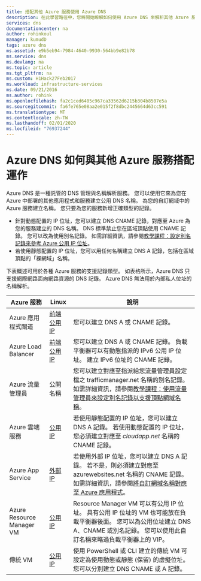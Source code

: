 ```yaml
---
title: 搭配其他 Azure 服務使用 Azure DNS
description: 在此學習路徑中，您將開始瞭解如何使用 Azure DNS 來解析其他 Azure 服務的名稱
services: dns
documentationcenter: na
author: rohinkoul
manager: kumudD
tags: azure dns
ms.assetid: e9b5eb94-7984-4640-9930-564bb9e82b78
ms.service: dns
ms.devlang: na
ms.topic: article
ms.tgt_pltfrm: na
ms.custom: H1Hack27Feb2017
ms.workload: infrastructure-services
ms.date: 09/21/2016
ms.author: rohink
ms.openlocfilehash: fa2c1ced6405c967ca33562d6215b304b8507e5a
ms.sourcegitcommit: fa6fe765e08aa2e015f2f8dbc2445664d63cc591
ms.translationtype: MT
ms.contentlocale: zh-TW
ms.lasthandoff: 02/01/2020
ms.locfileid: "76937244"
---
```

# <a name="how-azure-dns-works-with-other-azure-services"></a>Azure DNS 如何與其他 Azure 服務搭配運作

Azure DNS 是一種託管的 DNS 管理與名稱解析服務。 您可以使用它來為您在 Azure 中部署的其他應用程式和服務建立公用 DNS 名稱。 為您的自訂網域中的 Azure 服務建立名稱。 您只要為您的服務新增正確類型的記錄。

* 針對動態配置的 IP 位址，您可以建立 DNS CNAME 記錄，對應至 Azure 為您的服務建立的 DNS 名稱。 DNS 標準禁止您在區域頂點使用 CNAME 記錄。 您可以改為使用別名記錄。 如需詳細資訊，請參閱[教學課程：設定別名記錄來參考 Azure 公用 IP 位址](tutorial-alias-pip.md)。
* 若使用靜態配置的 IP 位址，您可以用任何名稱建立 DNS A 記錄，包括在區域頂點的「裸網域」名稱。

下表概述可用於各種 Azure 服務的支援記錄類型。 如表格所示，Azure DNS 只支援網際網路面向網路資源的 DNS 記錄。 Azure DNS 無法用於內部私人位址的名稱解析。

| Azure 服務 | Linux | 說明 |
| --- | --- | --- |
| Azure 應用程式閘道 |[前端公用 IP](dns-custom-domain.md#public-ip-address) |您可以建立 DNS A 或 CNAME 記錄。 |
| Azure Load Balancer |[前端公用 IP](dns-custom-domain.md#public-ip-address) |您可以建立 DNS A 或 CNAME 記錄。 負載平衡器可以有動態指派的 IPv6 公用 IP 位址。 建立 IPv6 位址的 CNAME 記錄。 |
| Azure 流量管理員 |公開名稱 |您可以建立對應至指派給您流量管理員設定檔之 trafficmanager.net 名稱的別名記錄。 如需詳細資訊，請參閱[教學課程：使用流量管理員來設定別名記錄以支援頂點網域名稱](tutorial-alias-tm.md)。 |
| Azure 雲端服務 |[公用 IP](dns-custom-domain.md#public-ip-address) |若使用靜態配置的 IP 位址，您可以建立 DNS A 記錄。 若使用動態配置的 IP 位址，您必須建立對應至 *cloudapp.net* 名稱的 CNAME 記錄。|
| Azure App Service | [外部 IP](dns-custom-domain.md#app-service-web-apps) |若使用外部 IP 位址，您可以建立 DNS A 記錄。 若不是，則必須建立對應至 azurewebsites.net 名稱的 CNAME 記錄。 如需詳細資訊，請參閱[將自訂網域名稱對應至 Azure 應用程式](../app-service/app-service-web-tutorial-custom-domain.md)。 |
| Azure Resource Manager VM |[公用 IP](dns-custom-domain.md#public-ip-address) |Resource Manager VM 可以有公用 IP 位址。 具有公用 IP 位址的 VM 也可能放在負載平衡器後面。 您可以為公用位址建立 DNS A、CNAME 或別名記錄。 您可以使用此自訂名稱來略過負載平衡器上的 VIP。 |
| 傳統 VM |[公用 IP](dns-custom-domain.md#public-ip-address) |使用 PowerShell 或 CLI 建立的傳統 VM 可設定為使用動態或靜態 (保留) 的虛擬位址。 您可以分別建立 DNS CNAME 或 A 記錄。 |
